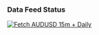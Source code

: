 ### Data Feed Status
[![Fetch AUDUSD 15m + Daily](https://github.com/bradnagle/bradnagle.github.io/actions/workflows/fetch-audusd.yml/badge.svg)](https://github.com/bradnagle/bradnagle.github.io/actions/workflows/fetch-audusd.yml)
